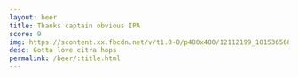 ```yaml
---
layout: beer
title: Thanks captain obvious IPA
score: 9
img: https://scontent.xx.fbcdn.net/v/t1.0-0/p480x480/12112199_10153656866448745_6538817725943333095_n.jpg?oh=afda6348ddd520e755bd75966be5b2aa&oe=586EFA32
desc: Gotta love citra hops
permalink: /beer/:title.html
---
```

